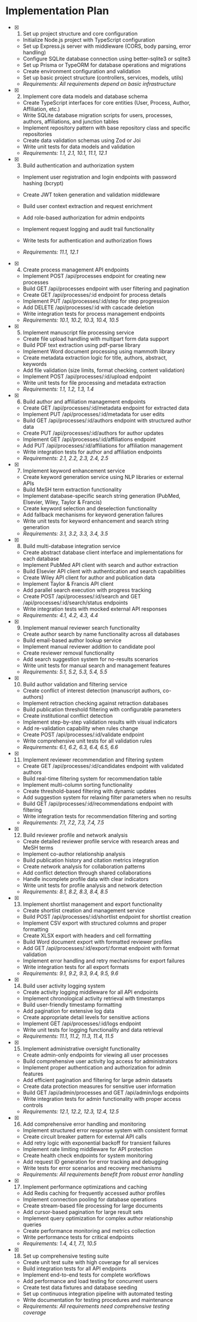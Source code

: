 # Implementation Plan

- [x] 1. Set up project structure and core configuration





  - Initialize Node.js project with TypeScript configuration
  - Set up Express.js server with middleware (CORS, body parsing, error handling)
  - Configure SQLite database connection using better-sqlite3 or sqlite3
  - Set up Prisma or TypeORM for database operations and migrations
  - Create environment configuration and validation
  - Set up basic project structure (controllers, services, models, utils)
  - _Requirements: All requirements depend on basic infrastructure_

- [x] 2. Implement core data models and database schema










  - Create TypeScript interfaces for core entities (User, Process, Author, Affiliation, etc.)
  - Write SQLite database migration scripts for users, processes, authors, affiliations, and junction tables
  - Implement repository pattern with base repository class and specific repositories
  - Create data validation schemas using Zod or Joi
  - Write unit tests for data models and validation
  - _Requirements: 1.1, 2.1, 10.1, 11.1, 12.1_

- [x] 3. Build authentication and authorization system



















  - Implement user registration and login endpoints with password hashing (bcrypt)

  - Create JWT token generation and validation middleware
  - Build user context extraction and request enrichment
  - Add role-based authorization for admin endpoints
  - Implement request logging and audit trail functionality
  - Write tests for authentication and authorization flows
  - _Requirements: 11.1, 12.1_

- [x] 4. Create process management API endpoints


  - Implement POST /api/processes endpoint for creating new processes
  - Build GET /api/processes endpoint with user filtering and pagination
  - Create GET /api/processes/:id endpoint for process details
  - Implement PUT /api/processes/:id/step for step progression
  - Add DELETE /api/processes/:id with cascade deletion
  - Write integration tests for process management endpoints
  - _Requirements: 10.1, 10.2, 10.3, 10.4, 10.5_

- [x] 5. Implement manuscript file processing service












  - Create file upload handling with multipart form data support
  - Build PDF text extraction using pdf-parse library
  - Implement Word document processing using mammoth library
  - Create metadata extraction logic for title, authors, abstract, keywords
  - Add file validation (size limits, format checking, content validation)
  - Implement POST /api/processes/:id/upload endpoint
  - Write unit tests for file processing and metadata extraction
  - _Requirements: 1.1, 1.2, 1.3, 1.4_

- [x] 6. Build author and affiliation management endpoints





  - Create GET /api/processes/:id/metadata endpoint for extracted data
  - Implement PUT /api/processes/:id/metadata for user edits
  - Build GET /api/processes/:id/authors endpoint with structured author data
  - Create PUT /api/processes/:id/authors for author updates
  - Implement GET /api/processes/:id/affiliations endpoint
  - Add PUT /api/processes/:id/affiliations for affiliation management
  - Write integration tests for author and affiliation endpoints
  - _Requirements: 2.1, 2.2, 2.3, 2.4, 2.5_

- [x] 7. Implement keyword enhancement service





  - Create keyword generation service using NLP libraries or external APIs
  - Build MeSH term extraction functionality
  - Implement database-specific search string generation (PubMed, Elsevier, Wiley, Taylor & Francis)
  - Create keyword selection and deselection functionality
  - Add fallback mechanisms for keyword generation failures
  - Write unit tests for keyword enhancement and search string generation
  - _Requirements: 3.1, 3.2, 3.3, 3.4, 3.5_

- [x] 8. Build multi-database integration service





  - Create abstract database client interface and implementations for each database
  - Implement PubMed API client with search and author extraction
  - Build Elsevier API client with authentication and search capabilities
  - Create Wiley API client for author and publication data
  - Implement Taylor & Francis API client
  - Add parallel search execution with progress tracking
  - Create POST /api/processes/:id/search and GET /api/processes/:id/search/status endpoints
  - Write integration tests with mocked external API responses
  - _Requirements: 4.1, 4.2, 4.3, 4.4_

- [x] 9. Implement manual reviewer search functionality












  - Create author search by name functionality across all databases
  - Build email-based author lookup service
  - Implement manual reviewer addition to candidate pool
  - Create reviewer removal functionality
  - Add search suggestion system for no-results scenarios
  - Write unit tests for manual search and management features
  - _Requirements: 5.1, 5.2, 5.3, 5.4, 5.5_

- [x] 10. Build author validation and filtering service





  - Create conflict of interest detection (manuscript authors, co-authors)
  - Implement retraction checking against retraction databases
  - Build publication threshold filtering with configurable parameters
  - Create institutional conflict detection
  - Implement step-by-step validation results with visual indicators
  - Add re-validation capability when rules change
  - Create POST /api/processes/:id/validate endpoint
  - Write comprehensive unit tests for all validation rules
  - _Requirements: 6.1, 6.2, 6.3, 6.4, 6.5, 6.6_

- [x] 11. Implement reviewer recommendation and filtering system





  - Create GET /api/processes/:id/candidates endpoint with validated authors
  - Build real-time filtering system for recommendation table
  - Implement multi-column sorting functionality
  - Create threshold-based filtering with dynamic updates
  - Add suggestion system for relaxing filter parameters when no results
  - Build GET /api/processes/:id/recommendations endpoint with filtering
  - Write integration tests for recommendation filtering and sorting
  - _Requirements: 7.1, 7.2, 7.3, 7.4, 7.5_

- [x] 12. Build reviewer profile and network analysis





  - Create detailed reviewer profile service with research areas and MeSH terms
  - Implement co-author relationship analysis
  - Build publication history and citation metrics integration
  - Create network analysis for collaboration patterns
  - Add conflict detection through shared collaborations
  - Handle incomplete profile data with clear indicators
  - Write unit tests for profile analysis and network detection
  - _Requirements: 8.1, 8.2, 8.3, 8.4, 8.5_

- [x] 13. Implement shortlist management and export functionality





  - Create shortlist creation and management service
  - Build POST /api/processes/:id/shortlist endpoint for shortlist creation
  - Implement CSV export with structured columns and proper formatting
  - Create XLSX export with headers and cell formatting
  - Build Word document export with formatted reviewer profiles
  - Add GET /api/processes/:id/export/:format endpoint with format validation
  - Implement error handling and retry mechanisms for export failures
  - Write integration tests for all export formats
  - _Requirements: 9.1, 9.2, 9.3, 9.4, 9.5, 9.6_

- [x] 14. Build user activity logging system




  - Create activity logging middleware for all API endpoints
  - Implement chronological activity retrieval with timestamps
  - Build user-friendly timestamp formatting
  - Add pagination for extensive log data
  - Create appropriate detail levels for sensitive actions
  - Implement GET /api/processes/:id/logs endpoint
  - Write unit tests for logging functionality and data retrieval
  - _Requirements: 11.1, 11.2, 11.3, 11.4, 11.5_

- [x] 15. Implement administrative oversight functionality





  - Create admin-only endpoints for viewing all user processes
  - Build comprehensive user activity log access for administrators
  - Implement proper authentication and authorization for admin features
  - Add efficient pagination and filtering for large admin datasets
  - Create data protection measures for sensitive user information
  - Build GET /api/admin/processes and GET /api/admin/logs endpoints
  - Write integration tests for admin functionality with proper access controls
  - _Requirements: 12.1, 12.2, 12.3, 12.4, 12.5_

- [x] 16. Add comprehensive error handling and monitoring

















  - Implement structured error response system with consistent format
  - Create circuit breaker pattern for external API calls
  - Add retry logic with exponential backoff for transient failures
  - Implement rate limiting middleware for API protection
  - Create health check endpoints for system monitoring
  - Add request ID generation for error tracking and debugging
  - Write tests for error scenarios and recovery mechanisms
  - _Requirements: All requirements benefit from robust error handling_

- [x] 17. Implement performance optimizations and caching








  - Add Redis caching for frequently accessed author profiles
  - Implement connection pooling for database operations
  - Create stream-based file processing for large documents
  - Add cursor-based pagination for large result sets
  - Implement query optimization for complex author relationship queries
  - Create performance monitoring and metrics collection
  - Write performance tests for critical endpoints
  - _Requirements: 1.4, 4.1, 7.1, 10.5_

- [x] 18. Set up comprehensive testing suite
















  - Create unit test suite with high coverage for all services
  - Build integration tests for all API endpoints
  - Implement end-to-end tests for complete workflows
  - Add performance and load testing for concurrent users
  - Create test data fixtures and database seeding
  - Set up continuous integration pipeline with automated testing
  - Write documentation for testing procedures and maintenance
  - _Requirements: All requirements need comprehensive testing coverage_